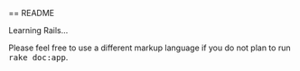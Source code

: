 == README

Learning Rails…

Please feel free to use a different markup language if you do not plan to run
<tt>rake doc:app</tt>.
